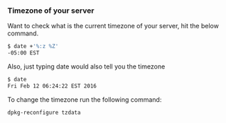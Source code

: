 ### Timezone of your server

Want to check what is the current timezone of your server, hit the below command.

```bash
$ date +'%:z %Z'
-05:00 EST
```

Also, just typing date would also tell you the timezone

```bash
$ date
Fri Feb 12 06:24:22 EST 2016
```

To change the timezone run the following command:
```bash
dpkg-reconfigure tzdata
```

